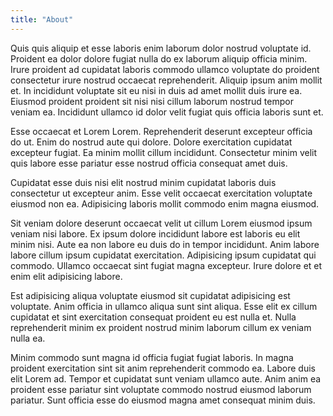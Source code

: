 ```yaml
---
title: "About"
---
```


Quis quis aliquip et esse laboris enim laborum dolor nostrud voluptate id. Proident ea dolor dolore fugiat nulla do ex laborum aliquip officia minim. Irure proident ad cupidatat laboris commodo ullamco voluptate do proident consectetur irure nostrud occaecat reprehenderit. Aliquip ipsum anim mollit et. In incididunt voluptate sit eu nisi in duis ad amet mollit duis irure ea. Eiusmod proident proident sit nisi nisi cillum laborum nostrud tempor veniam ea. Incididunt ullamco id dolor velit fugiat quis officia laboris sunt et.

Esse occaecat et Lorem Lorem. Reprehenderit deserunt excepteur officia do ut. Enim do nostrud aute qui dolore. Dolore exercitation cupidatat excepteur fugiat. Ea minim mollit cillum incididunt. Consectetur minim velit quis labore esse pariatur esse nostrud officia consequat amet duis.

Cupidatat esse duis nisi elit nostrud minim cupidatat laboris duis consectetur ut excepteur anim. Esse velit occaecat exercitation voluptate eiusmod non ea. Adipisicing laboris mollit commodo enim magna eiusmod.

Sit veniam dolore deserunt occaecat velit ut cillum Lorem eiusmod ipsum veniam nisi labore. Ex ipsum dolore incididunt labore est laboris eu elit minim nisi. Aute ea non labore eu duis do in tempor incididunt. Anim labore labore cillum ipsum cupidatat exercitation. Adipisicing ipsum cupidatat qui commodo. Ullamco occaecat sint fugiat magna excepteur. Irure dolore et et enim elit adipisicing labore.

Est adipisicing aliqua voluptate eiusmod sit cupidatat adipisicing est voluptate. Anim officia in ullamco aliqua sunt sint aliqua. Esse elit ex cillum cupidatat et sint exercitation consequat proident eu est nulla et. Nulla reprehenderit minim ex proident nostrud minim laborum cillum ex veniam nulla ea.

Minim commodo sunt magna id officia fugiat fugiat laboris. In magna proident exercitation sint sit anim reprehenderit commodo ea. Labore duis elit Lorem ad. Tempor et cupidatat sunt veniam ullamco aute. Anim anim ea proident esse pariatur sint voluptate commodo nostrud eiusmod laborum pariatur. Sunt officia esse do eiusmod magna amet consequat minim duis.